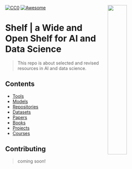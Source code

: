 [![CC0](https://i.creativecommons.org/p/zero/1.0/88x31.png)](https://creativecommons.org/publicdomain/zero/1.0/)
[![Awesome](https://cdn.rawgit.com/sindresorhus/awesome/d7305f38d29fed78fa85652e3a63e154dd8e8829/media/badge.svg)](https://github.com/sindresorhus/awesome)
<img src="https://github.com/IKJ1992/Shelf/blob/master/images/logo.PNG" width="35%" height="35%" align="right" />

# Shelf | a Wide and Open Shelf for AI and Data Science
> This repo is about selected and revised resources in AI and data science.

## Contents
- [Tools](sections/tools.md)
- [Models](sections/models.md)
- [Repositories](sections/repos.md)
- [Datasets](sections/datasets.md)
- [Papers](sections/papers.md)
- [Books](sections/books.md)
- [Projects](sections/projects.md)
- [Courses](sections/courses.md)


## Contributing
> coming soon!